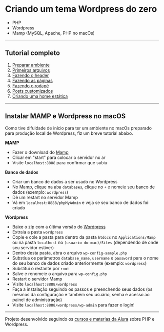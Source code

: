 # Criando um tema Wordpress do zero

- PHP
- Wordpress
- Mamp (MySQL, Apache, PHP no macOs)

---

## Tutorial completo

1. [Preparar ambiente](https://github.com/samantafluture/alura-wp-theme/blob/main/notes.md#preparar-ambiente)
2. [Primeiros arquivos](https://github.com/samantafluture/alura-wp-theme/blob/main/notes.md#primeiros-arquivos)
3. [Fazendo o header](https://github.com/samantafluture/alura-wp-theme/blob/main/notes.md#fazendo-o-header)
4. [Fazendo as páginas](https://github.com/samantafluture/alura-wp-theme/blob/main/notes.md#fazendo-as-p%C3%A1ginas)
5. [Fazendo o rodapé](https://github.com/samantafluture/alura-wp-theme/blob/main/notes.md#fazendo-o-rodap%C3%A9)
6. [Posts customizados](https://github.com/samantafluture/alura-wp-theme/blob/main/notes.md#posts-customizados)
7. [Criando uma home estática](https://github.com/samantafluture/alura-wp-theme/blob/main/notes.md#posts-customizados)

---

## Instalar MAMP e Wordpress no macOS

Como tive difuldade de início para ter um ambiente no macOs preparado para produção local de Wordpress, fiz um breve tutorial abaixo.

**MAMP**

- Fazer o download do [Mamp](https://www.mamp.info/en/mac/)
- Clicar em "start" para colocar o servidor no ar
- Visite `localhost:8888` para confirmar que subiu

**Banco de dados**

- Criar um banco de dados a ser usado no Wordpress
- No Mamp, clique na aba `databases`, clique no `+` e nomeie seu banco de dados (exemplo: `wordpress`)
- Dê um restart no servidor Mamp
- Vá em `localhost:8888/phpMyAdmin` e veja se seu banco de dados foi criado

**Wordpress**

- Baixe o zip com a última versão do [Wordpress](https://br.wordpress.org/download/)
- Extraia a pasta `wordpress`
- Copie e cole a pasta para dentro da pasta `htdocs` no `Applications/Mamp` ou na pasta `localhost` no `(usuario do mac)/Sites` (dependendo de onde seu servidor estiver)
- Dentro desta pasta, abra o arquivo `wp-config-sample.php`
- Substiua os parâmetros `database_name`, `username` e `password` para o nome do seu banco de dados criado anteriormente (exemplo: `wordpress`)
- Substitui o restante por `root`
- Salve e renomeie o arquivo para `wp-config.php`
- Restart o servidor Mamp
- Visite `localhost:8888/wordpress`
- Faça a instalação seguindo os passos e preenchendo seus dados (os mesmos da configuração e também seu usuário, senha e acesso ao painel de administração)
- Visite `localhost:8888/wordpress/wp-admin` para fazer o login!

---

Projeto desenvolvido seguindo os [cursos e materias da Alura](https://www.alura.com.br/) sobre PHP e Wordpress.